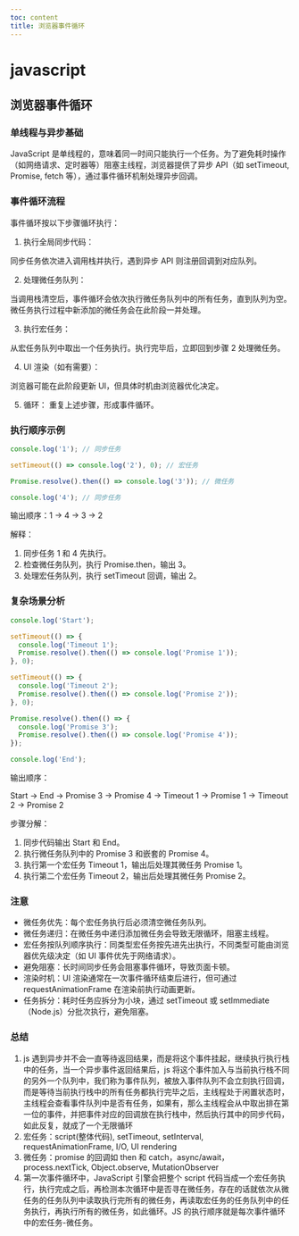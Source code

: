 ```yaml
---
toc: content
title: 浏览器事件循环
---
```


# javascript

## 浏览器事件循环

### 单线程与异步基础

JavaScript 是单线程的，意味着同一时间只能执行一个任务。为了避免耗时操作（如网络请求、定时器等）阻塞主线程，浏览器提供了异步 API（如 setTimeout, Promise, fetch 等），通过事件循环机制处理异步回调。

### 事件循环流程

事件循环按以下步骤循环执行：

1. 执行全局同步代码：

同步任务依次进入调用栈并执行，遇到异步 API 则注册回调到对应队列。

2. 处理微任务队列：

当调用栈清空后，事件循环会依次执行微任务队列中的所有任务，直到队列为空。微任务执行过程中新添加的微任务会在此阶段一并处理。

3. 执行宏任务：

从宏任务队列中取出一个任务执行。执行完毕后，立即回到步骤 2 处理微任务。

4. UI 渲染（如有需要）：

浏览器可能在此阶段更新 UI，但具体时机由浏览器优化决定。

5. 循环：
   重复上述步骤，形成事件循环。

### 执行顺序示例

```javascript
console.log('1'); // 同步任务

setTimeout(() => console.log('2'), 0); // 宏任务

Promise.resolve().then(() => console.log('3')); // 微任务

console.log('4'); // 同步任务
```

输出顺序：1 → 4 → 3 → 2

解释：

1. 同步任务 1 和 4 先执行。
2. 检查微任务队列，执行 Promise.then，输出 3。
3. 处理宏任务队列，执行 setTimeout 回调，输出 2。

### 复杂场景分析

```javascript
console.log('Start');

setTimeout(() => {
  console.log('Timeout 1');
  Promise.resolve().then(() => console.log('Promise 1'));
}, 0);

setTimeout(() => {
  console.log('Timeout 2');
  Promise.resolve().then(() => console.log('Promise 2'));
}, 0);

Promise.resolve().then(() => {
  console.log('Promise 3');
  Promise.resolve().then(() => console.log('Promise 4'));
});

console.log('End');
```

输出顺序：

Start → End → Promise 3 → Promise 4 → Timeout 1 → Promise 1 → Timeout 2 → Promise 2

步骤分解：

1. 同步代码输出 Start 和 End。
2. 执行微任务队列中的 Promise 3 和嵌套的 Promise 4。
3. 执行第一个宏任务 Timeout 1，输出后处理其微任务 Promise 1。
4. 执行第二个宏任务 Timeout 2，输出后处理其微任务 Promise 2。

### 注意

- 微任务优先：每个宏任务执行后必须清空微任务队列。
- 微任务递归：在微任务中递归添加微任务会导致无限循环，阻塞主线程。
- 宏任务按队列顺序执行：同类型宏任务按先进先出执行，不同类型可能由浏览器优先级决定（如 UI 事件优先于网络请求）。
- 避免阻塞：长时间同步任务会阻塞事件循环，导致页面卡顿。
- 渲染时机：UI 渲染通常在一次事件循环结束后进行，但可通过 requestAnimationFrame 在渲染前执行动画更新。
- 任务拆分：耗时任务应拆分为小块，通过 setTimeout 或 setImmediate（Node.js）分批次执行，避免阻塞。

### 总结

1. js 遇到异步并不会一直等待返回结果，而是将这个事件挂起，继续执行执行栈中的任务，当一个异步事件返回结果后，js 将这个事件加入与当前执行栈不同的另外一个队列中，我们称为事件队列，被放入事件队列不会立刻执行回调，而是等待当前执行栈中的所有任务都执行完毕之后，主线程处于闲置状态时，主线程会查看事件队列中是否有任务，如果有，那么主线程会从中取出排在第一位的事件，并把事件对应的回调放在执行栈中，然后执行其中的同步代码，如此反复，就成了一个无限循环
2. 宏任务：script(整体代码), setTimeout, setInterval, requestAnimationFrame, I/O, UI rendering
3. 微任务：promise 的回调如 then 和 catch，async/await，process.nextTick, Object.observe, MutationObserver
4. 第一次事件循环中，JavaScript 引擎会把整个 script 代码当成一个宏任务执行，执行完成之后，再检测本次循环中是否寻在微任务，存在的话就依次从微任务的任务队列中读取执行完所有的微任务，再读取宏任务的任务队列中的任务执行，再执行所有的微任务，如此循环。JS 的执行顺序就是每次事件循环中的宏任务-微任务。

<BackTop></BackTop>
